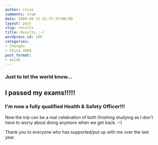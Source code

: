 ```yaml
---
author: rosie
comments: true
date: 2009-08-15 01:37:37+00:00
layout: post
slug: results
title: Results :-)
wordpress_id: 189
categories:
- Chengdu
- China 2009
post_format:
- Aside
---
```


### Just to let the world know...




## I passed my exams!!!!!




### I'm now a fully qualified Health & Safety Officer!!!


Now the trip can be a real celebration of both finishing studying as I don't have to worry about doing anymore when we get back. :-)

Thank you to everyone who has supported/put up with me over the last year.

